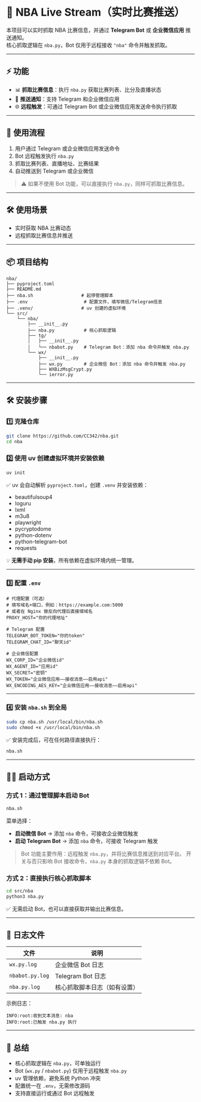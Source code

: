 # 🏀 NBA Live Stream（实时比赛推送）

本项目可以实时抓取 NBA 比赛信息，并通过 **Telegram Bot** 或 **企业微信应用** 推送通知。  
核心抓取逻辑在 `nba.py`，Bot 仅用于远程接收 `"nba"` 命令并触发抓取。

---

## ⚡ 功能

- 📊 **抓取比赛信息**：执行 `nba.py` 获取比赛列表、比分及直播状态  
- 📱 **推送通知**：支持 Telegram 和企业微信应用  
- 🌐 **远程触发**：可通过 Telegram Bot 或企业微信应用发送命令执行抓取  

---

## 🔄 使用流程

1. 用户通过 Telegram 或企业微信应用发送命令  
2. Bot 远程触发执行 `nba.py`  
3. 抓取比赛列表、直播地址、比赛结果  
4. 自动推送到 Telegram 或企业微信  

> ⚠️ 如果不使用 Bot 功能，可以直接执行 `nba.py`，同样可抓取比赛信息。

---

## 🛠 使用场景

- 实时获取 NBA 比赛动态  
- 远程抓取比赛信息并推送  

---

## 📦 项目结构

```text
nba/
├── pyproject.toml
├── README.md
├── nba.sh                  # 起停管理脚本
├── .env                     # 配置文件，填写微信/Telegram信息
├── .venv/                  # uv 创建的虚拟环境
└── src/
    └── nba/
        ├── __init__.py
        ├── nba.py           # 核心抓取逻辑
        ├── tg/
        │   ├── __init__.py
        │   └── nbabot.py    # Telegram Bot：添加 nba 命令并触发 nba.py
        └── wx/
            ├── __init__.py
            ├── wx.py        # 企业微信 Bot：添加 nba 命令并触发 nba.py
            ├── WXBizMsgCrypt.py
            └── ierror.py
````

---

## 🛠 安装步骤

### 1️⃣ 克隆仓库

```bash
git clone https://github.com/CC342/nba.git
cd nba
```

### 2️⃣ 使用 uv 创建虚拟环境并安装依赖

```bash
uv init
```

✅ uv 会自动解析 `pyproject.toml`，创建 `.venv` 并安装依赖：

* beautifulsoup4
* loguru
* lxml
* m3u8
* playwright
* pycryptodome
* python-dotenv
* python-telegram-bot
* requests

💡 **无需手动 pip 安装**，所有依赖在虚拟环境内统一管理。

---

### 3️⃣ 配置 `.env`

```text
# 代理配置（可选）
# 填写域名+端口，例如：https://example.com:5000
# 或者在 Nginx 做反向代理后直接填域名
PROXY_HOST="你的代理地址"

# Telegram 配置
TELEGRAM_BOT_TOKEN="你的token"
TELEGRAM_CHAT_ID="聊天id"

# 企业微信配置
WX_CORP_ID="企业微信id"
WX_AGENT_ID="应用id"
WX_SECRET="密钥"
WX_TOKEN="企业微信应用——接收消息——启用api"
WX_ENCODING_AES_KEY="企业微信应用——接收消息——启用api"
```

---

### 4️⃣ 安装 `nba.sh` 到全局

```bash
sudo cp nba.sh /usr/local/bin/nba.sh
sudo chmod +x /usr/local/bin/nba.sh
```

✅ 安装完成后，可在任何路径直接执行：

```bash
nba.sh
```

---

## 🏃‍♂️ 启动方式

### 方式 1：通过管理脚本启动 Bot

```bash
nba.sh
```

菜单选择：

* **启动微信 Bot** → 添加 `nba` 命令，可接收企业微信触发
* **启动 Telegram Bot** → 添加 `nba` 命令，可接收 Telegram 触发

> Bot 功能主要作用：远程触发 `nba.py`，并将比赛信息推送到对应平台。
> 开关与否只影响 Bot 接收命令，`nba.py` 本身的抓取逻辑不依赖 Bot。

### 方式 2：直接执行核心抓取脚本

```bash
cd src/nba
python3 nba.py
```

✅ 无需启动 Bot，也可以直接获取并输出比赛信息。

---

## 📄 日志文件

| 文件              | 说明              |
| --------------- | --------------- |
| `wx.py.log`     | 企业微信 Bot 日志     |
| `nbabot.py.log` | Telegram Bot 日志 |
| `nba.py.log`    | 核心抓取脚本日志（如有设置）  |

示例日志：

```text
INFO:root:收到文本消息: nba
INFO:root:已触发 nba.py 执行
```

---

## 🎯 总结

* 核心抓取逻辑在 `nba.py`，可单独运行
* Bot (`wx.py` / `nbabot.py`) 仅用于远程触发 `nba.py`
* uv 管理依赖，避免系统 Python 冲突
* 配置统一在 `.env`，无需修改源码
* 支持直接运行或通过 Bot 远程触发

```

